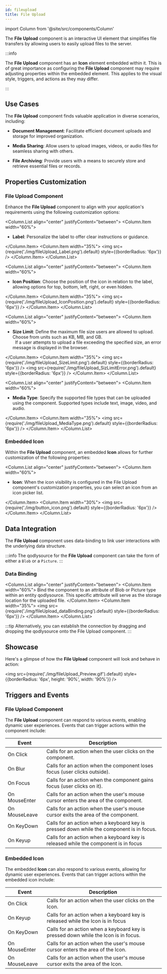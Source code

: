 ```yaml
---
id: fileupload
title: File Upload
---
```

import Column from '@site/src/components/Column'


The **File Upload** component is an interactive UI element that simplifies file transfers by allowing users to easily upload files to the server.


:::info 

The **File Upload** component has an **Icon** element embedded within it. This is of great importance as configuring the **File Upload** component may require adjusting properties within the embedded element. This applies to the visual style, triggers, and actions as they may differ.

:::


## Use Cases

The **File Upload** component finds valuable application in diverse scenarios, including:

- **Document Management**: Facilitate efficient document uploads and storage for improved organization.

- **Media Sharing**: Allow users to upload images, videos, or audio files for seamless sharing with others.

- **File Archiving**: Provide users with a means to securely store and retrieve essential files or records.



## Properties Customization

### File Upload Component

Enhance the **File Upload** component to align with your application's requirements using the following customization options:

<Column.List align="center" justifyContent="between">
	<Column.Item width="60%">
        <ul>
            <li><strong>Label</strong>: Personalize the label to offer clear instructions or guidance.</li>
        </ul>
	</Column.Item>
	<Column.Item width="35%">
                <img src={require('./img/fileUpload_Label.png').default} style={{borderRadius: '6px'}} />
	</Column.Item>
</Column.List>

<Column.List align="center" justifyContent="between">
	<Column.Item width="60%">
        <ul>
            <li><strong>Icon Position</strong>: Choose the position of the icon in relation to the label, allowing options for top, bottom, left, right, or even hidden.</li>
        </ul>
	</Column.Item>
	<Column.Item width="35%">
                <img src={require('./img/fileUpload_IconPosition.png').default} style={{borderRadius: '6px'}} />
	</Column.Item>
</Column.List>

<Column.List align="center" justifyContent="between">
	<Column.Item width="60%">
        <ul>
            <li><strong>Size Limit</strong>: Define the maximum file size users are allowed to upload. Choose from units such as KB, MB, and GB. </li> &nbsp;
			If a user attempts to upload a file exceeding the specified size, an error message is displayed in the browser.
        </ul>
	</Column.Item>
	<Column.Item width="35%">
                <img src={require('./img/fileUpload_SizeLimit.png').default} style={{borderRadius: '6px'}} />
				<img src={require('./img/fileUpload_SizLimitError.png').default} style={{borderRadius: '6px'}} />
	</Column.Item>
</Column.List>

<Column.List align="center" justifyContent="between">
	<Column.Item width="60%">
        <ul>
            <li><strong>Media Type</strong>: Specify the supported file types that can be uploaded using the component. Supported types include text, image, video, and audio.</li>
        </ul>
	</Column.Item>
	<Column.Item width="35%">
                <img src={require('./img/fileUpload_MediaType.png').default} style={{borderRadius: '6px'}} />
	</Column.Item>
</Column.List>


### Embedded Icon

Within the **File Upload** component, an embedded **Icon** allows for further customization of the following properties: 

<Column.List align="center" justifyContent="between">
	<Column.Item width="60%">
        <ul>
            <li><strong>Icon</strong>: When the icon visibility is configured in the File Upload component's customization properties, you can select an icon from an icon picker list.</li>
        </ul>
	</Column.Item>
	<Column.Item width="30%">
            <img src={require('./img/button_icon.png').default} style={{borderRadius: '6px'}} />
	</Column.Item>
</Column.List>

## Data Integration

The **File Upload** component uses data-binding to link user interactions with the underlying data structure.

:::info 
The qodlysource for the **File Upload** component can take the form of either a `Blob` or a `Picture`.
:::

### Data Binding

<Column.List align="center" justifyContent="between">
	<Column.Item width="60%">
		Bind the component to an attribute of Blob or Picture type within an entity qodlysource. This specific attribute will serve as the storage location for the uploaded file.
	</Column.Item>
	<Column.Item width="35%">
        <img src={require('./img/fileUpload_dataBinding.png').default} style={{borderRadius: '6px'}} />
	</Column.Item>
</Column.List>

:::tip 
Alternatively, you can establish the connection by dragging and dropping the qodlysource onto the File Upload component.
:::

## Showcase

Here's a glimpse of how the **File Upload** component will look and behave in action:

<img src={require('./img/fileUpload_Preview.gif').default} style={{borderRadius: '6px', height: '90%', width: '90%'}} />


## Triggers and Events

### File Upload Component

The **File Upload** component can respond to various events, enabling dynamic user experiences. Events that can trigger actions within the component include:

|Event|Description|
|---|---|
|On Click| Calls for an action when the user clicks on the component. |
|On Blur| Calls for an action when the component loses focus (user clicks outside). |
|On Focus| Calls for an action when the component gains focus (user clicks on it). |
|On MouseEnter| Calls for an action when the user's mouse cursor enters the area of the component.|
|On MouseLeave| Calls for an action when the user's mouse cursor exits the area of the component.|
|On KeyDown| Calls for an action when a keyboard key is pressed down while the component is in focus. |
|On Keyup| Calls for an action when a keyboard key is released while the component is in focus|

### Embedded Icon

The embedded **Icon** can also respond to various events, allowing for dynamic user experiences. Events that can trigger actions within the embedded icon include:

|Event|Description|
|---|---|
|On Click| Calls for an action when the user clicks on the Icon. |
|On Keyup| Calls for an action when a keyboard key is released while the Icon is in focus|
|On KeyDown| Calls for an action when a keyboard key is pressed down while the Icon is in focus. |
|On MouseEnter| Calls for an action when the user's mouse cursor enters the area of the Icon.|
|On MouseLeave| Calls for an action when the user's mouse cursor exits the area of the Icon.|